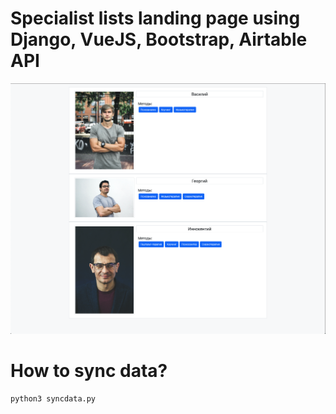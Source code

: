 # Specialist lists landing page using Django, VueJS, Bootstrap, Airtable API

![demo](screenshot.png)

# How to sync data?

```
python3 syncdata.py
```
